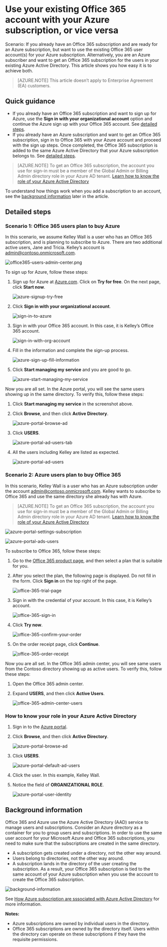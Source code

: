 <properties
	pageTitle="Share a single Azure AD tenant across Office 365 and Azure subscriptions | Microsoft Azure"
	description="Learn how to share your Office 365 Azure AD tenant and its users with your Azure subscription, or vice versa"
	services="billing"
	documentationCenter=""
	authors="jiangchen79"
	manager="mbaldwin"
	editor=""
	tags="top-support-issue"/>

<tags
	ms.service="billing"
	ms.workload="na"
	ms.tgt_pltfrm="ibiza"
	ms.devlang="na"
	ms.topic="article"
	ms.date="05/12/2016"
	ms.author="cjiang"/>

# Use your existing Office 365 account with your Azure subscription, or vice versa
Scenario: If you already have an Office 365 subscription and are ready for an Azure subscription, but want to use the existing Office 365 user account(s) for your Azure subscription. Alternatively, you are an Azure subscriber and want to get an Office 365 subscription for the users in your existing Azure Active Directory. This article shows you how easy it is to achieve both.

> [AZURE.NOTE] This article doesn’t apply to Enterprise Agreement (EA) customers.

## Quick guidance

- If you already have an Office 365 subscription and want to sign up for Azure, use the **Sign in with your organizational account** option and continue the Azure sign up with your Office 365 account. See [detailed steps](#s1).
- If you already have an Azure subscription and want to get an Office 365 subscription, sign in to Office 365 with your Azure account and proceed with the sign up steps. Once completed, the Office 365 subscription is added to the same Azure Active Directory that your Azure subscription belongs to. See [detailed steps](#s2).

>[AZURE.NOTE] To get an Office 365 subscription, the account you use for sign-in must be a member of the Global Admin or Billing Admin directory role in your Azure AD tenant. [Learn how to know the role of your Azure Active Directory](#how-to-know-your-role-in-your-azure-active-directory)

To understand how things work when you add a subscription to an account, see the [background information](#background-information) later in the article.

## Detailed steps
<a id="s1"></a>
### Scenario 1: Office 365 users plan to buy Azure
In this scenario, we assume Kelley Wall is a user who has an Office 365 subscription, and is planning to subscribe to Azure. There are two additional active users, Jane and Tricia. Kelley’s account is admin@contoso.onmicrosoft.com.

![office365-users-admin-center.png](./media/billing-use-existing-office-365-account-azure-subscription/1-office365-users-admin-center.png)

To sign up for Azure, follow these steps:

1. Sign up for Azure at [Azure.com](https://azure.microsoft.com/). Click on **Try for free**. On the next page, click **Start now**.

	![azure-signup-try-free](./media/billing-use-existing-office-365-account-azure-subscription/2-azure-signup-try-free.png)

2. Click **Sign in with your organizational account**.

	![sign-in-to-azure](./media/billing-use-existing-office-365-account-azure-subscription/3-sign-in-to-azure.png)

3. Sign in with your Office 365 account. In this case, it is Kelley’s Office 365 account.

	![sign-in-with-org-account](./media/billing-use-existing-office-365-account-azure-subscription/4-sign-in-with-org-account.png)

4. Fill in the information and complete the sign-up process.

	![azure-sign-up-fill-information](./media/billing-use-existing-office-365-account-azure-subscription/5-azure-sign-up-fill-information.png)

5. Click **Start managing my service** and you are good to go.

	![azure-start-managing-my-service](./media/billing-use-existing-office-365-account-azure-subscription/6-azure-start-managing-my-service.png)

Now you are all set. In the Azure portal, you will see the same users showing up in the same directory. To verify this, follow these steps:

1. Click **Start managing my service** in the screenshot above.
2. Click **Browse**, and then click **Active Directory**.

	![azure-portal-browse-ad](./media/billing-use-existing-office-365-account-azure-subscription/7-azure-portal-browse-ad.png)

3. Click **USERS**.

	![azure-portal-ad-users-tab](./media/billing-use-existing-office-365-account-azure-subscription/8-azure-portal-ad-users-tab.png)

4. All the users including Kelley are listed as expected.

	![azure-portal-ad-users](./media/billing-use-existing-office-365-account-azure-subscription/9-azure-portal-ad-users.png)

<a id="s2"></a>
### Scenario 2: Azure users plan to buy Office 365

In this scenario, Kelley Wall is a user who has an Azure subscription under the account admin@contoso.onmicrosoft.com. Kelley wants to subscribe to Office 365 and use the same directory she already has with Azure.

>[AZURE.NOTE] To get an Office 365 subscription, the account you use for sign-in must be a member of the Global Admin or Billing Admin directory role in your Azure AD tenant. [Learn how to know the role of your Azure Active Directory](#how-to-know-your-role-in-your-azure-active-directory)

![azure-portal-settings-subscription](./media/billing-use-existing-office-365-account-azure-subscription/10-azure-portal-settings-subscription.png)

![azure-portal-ads-users](./media/billing-use-existing-office-365-account-azure-subscription/11-azure-portal-ads-users.png)

To subscribe to Office 365, follow these steps:

1. Go to the [Office 365 product page](https://products.office.com/business), and then select a plan that is suitable for you.
2. After you select the plan, the following page is displayed. Do not fill in the form. Click **Sign in** on the top right of the page.

	![office-365-trial-page](./media/billing-use-existing-office-365-account-azure-subscription/12-office-365-trial-page.png)

3. Sign in with the credential of your account. In this case, it is Kelley’s account.

	![office-365-sign-in](./media/billing-use-existing-office-365-account-azure-subscription/13-office-365-sign-in.png)

4. Click **Try now**.

	![office-365-confirm-your-order](./media/billing-use-existing-office-365-account-azure-subscription/14-office-365-confirm-your-order.png)

5. On the order receipt page, click **Continue**.

	![office-365-order-receipt](./media/billing-use-existing-office-365-account-azure-subscription/15-office-365-order-receipt.png)

Now you are all set. In the Office 365 admin center, you will see same users from the Contoso directory showing up as active users. To verify this, follow these steps:

1. Open the Office 365 admin center.
2. Expand **USERS**, and then click **Active Users**.

	![office-365-admin-center-users](./media/billing-use-existing-office-365-account-azure-subscription/16-office-365-admin-center-users.png)

### How to know your role in your Azure Active Directory

1. Sign in to the [Azure portal](https://portal.azure.com/).
2. Click **Browse**, and then click **Active Directory**.

	![azure-portal-browse-ad](./media/billing-use-existing-office-365-account-azure-subscription/7-azure-portal-browse-ad.png)

3. Click **USERS**.

	![azure-portal-default-ad-users](./media/billing-use-existing-office-365-account-azure-subscription/17-azure-portal-default-ad-users.png)

4. Click the user. In this example, Kelley Wall.
5. Notice the field of **ORGANIZATIONAL ROLE**.

	![azure-portal-user-identity](./media/billing-use-existing-office-365-account-azure-subscription/18-azure-portal-user-identity.png)

## Background information
Office 365 and Azure use the Azure Active Directory (AAD) service to manage users and subscriptions. Consider an Azure directory as a container for you to group users and subscriptions. In order to use the same user account for your Microsoft Azure and Office 365 subscriptions, you need to make sure that the subscriptions are created in the same directory.

- A subscription gets created under a directory, not the other way around.
- Users belong to directories, not the other way around.
- A subscription lands in the directory of the user creating the subscription. As a result, your Office 365 subscription is tied to the same account of your Azure subscription when you use the account to create the Office 365 subscription.

![background-information](./media/billing-use-existing-office-365-account-azure-subscription/19-background-information.png)

See [How Azure subscription are sssociated with Azure Active Directory](./active-directory/active-directory-how-subscriptions-associated-directory.md) for more information.

**Notes:**

- Azure subscriptions are owned by individual users in the directory.
- Office 365 subscriptions are owned by the directory itself. Users within the directory can operate on these subscriptions if they have the requisite permissions.
